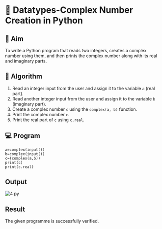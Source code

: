 # 🧮 Datatypes-Complex Number Creation in Python

## 🎯 Aim
To write a Python program that reads two integers, creates a complex number using them, and then prints the complex number along with its real and imaginary parts.

## 🧠 Algorithm
1. Read an integer input from the user and assign it to the variable `a` (real part).
2. Read another integer input from the user and assign it to the variable `b` (imaginary part).
3. Create a complex number `c` using the `complex(a, b)` function.
4. Print the complex number `c`.
5. Print the real part of `c` using `c.real`.


## 💻 Program
```
a=complex(input())
b=complex(input())
c=(complex(a,b))
print(c)
print(c.real)
```

## Output

![4 py](https://github.com/user-attachments/assets/3ff1ad95-3795-49fe-845d-d5d073172243)

## Result
The given programme is successfully verified.
